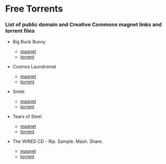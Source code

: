 # Free Torrents

### List of public domain and Creative Commons magnet links and torrent files

- Big Buck Bunny
  - [magnet](magnet:?xt=urn:btih:88594aaacbde40ef3e2510c47374ec0aa396c08e&dn=bbb_sunflower_1080p_30fps_normal.mp4&tr=udp%3A%2F%2Ftracker.openbittorrent.com%3A80%2Fannounce&tr=udp%3A%2F%2Ftracker.publicbt.com%3A80%2Fannounce&ws=http%3A%2F%2Fdistribution.bbb3d.renderfarming.net%2Fvideo%2Fmp4%2Fbbb_sunflower_1080p_30fps_normal.mp4)
  - [torrent](https://webtorrent.io/torrents/bigBuckBunny.torrent)

- Cosmos Laundromat
  - [magnet](magnet:?xt=urn:btih:6a02592d2bbc069628cd5ed8a54f88ee06ac0ba5&dn=CosmosLaundromatFirstCycle&tr=http%3A%2F%2Fbt1.archive.org%3A6969%2Fannounce&tr=http%3A%2F%2Fbt2.archive.org%3A6969%2Fannounce&tr=wss%3A%2F%2Ftracker.btorrent.xyz&tr=wss%3A%2F%2Ftracker.openwebtorrent.com&tr=wss%3A%2F%2Ftracker.webtorrent.io&ws=http%3A%2F%2Fia601508.us.archive.org%2F14%2Fitems%2F&ws=http%3A%2F%2Fia801508.us.archive.org%2F14%2Fitems%2F&ws=https%3A%2F%2Farchive.org%2Fdownload%2F)
  - [torrent](https://webtorrent.io/torrents/cosmosLaundromat.torrent)

- Sintel
  - [magnet](magnet:?xt=urn:btih:6a9759bffd5c0af65319979fb7832189f4f3c35d&dn=sintel.mp4&tr=udp%3A%2F%2Fexodus.desync.com%3A6969&tr=udp%3A%2F%2Ftracker.coppersurfer.tk%3A6969&tr=udp%3A%2F%2Ftracker.internetwarriors.net%3A1337&tr=udp%3A%2F%2Ftracker.leechers-paradise.org%3A6969&tr=udp%3A%2F%2Ftracker.openbittorrent.com%3A80&tr=wss%3A%2F%2Ftracker.btorrent.xyz&tr=wss%3A%2F%2Ftracker.webtorrent.io&ws=https%3A%2F%2Fwebtorrent.io%2Ftorrents%2Fsintel-1024-surround.mp4)
  - [torrent](https://webtorrent.io/torrents/sintel.torrent)

- Tears of Steel
  - [magnet](magnet:?xt=urn:btih:02767050e0be2fd4db9a2ad6c12416ac806ed6ed&dn=tears_of_steel_1080p.webm&tr=wss%3A%2F%2Ftracker.btorrent.xyz&tr=wss%3A%2F%2Ftracker.openwebtorrent.com&tr=wss%3A%2F%2Ftracker.webtorrent.io)
  - [torrent](https://webtorrent.io/torrents/tearsOfSteel.torrent)

- The WIRED CD - Rip. Sample. Mash. Share.
  - [magnet](magnet:?xt=urn:btih:a88fda5954e89178c372716a6a78b8180ed4dad3&dn=The+WIRED+CD+-+Rip.+Sample.+Mash.+Share&tr=udp%3A%2F%2Fexodus.desync.com%3A6969&tr=udp%3A%2F%2Ftracker.coppersurfer.tk%3A6969&tr=udp%3A%2F%2Ftracker.internetwarriors.net%3A1337&tr=udp%3A%2F%2Ftracker.leechers-paradise.org%3A6969&tr=udp%3A%2F%2Ftracker.openbittorrent.com%3A80&tr=wss%3A%2F%2Ftracker.btorrent.xyz&tr=wss%3A%2F%2Ftracker.fastcast.nz&tr=wss%3A%2F%2Ftracker.openwebtorrent.com&tr=wss%3A%2F%2Ftracker.webtorrent.io&ws=https%3A%2F%2Fwebtorrent.io%2Ftorrents%2F)
  - [torrent](https://webtorrent.io/torrents/wiredCd.torrent)
